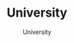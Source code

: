---
designer: Endless Knot
description: "Collection%3A%20Omni%20Collection%0AColor%3A%20Taupe%0AMaterial%3A%20100%25%20WoolPile%3A%201/4%22Width%3A%2013%272%22%2C%2016%274%22Style%3A%20Flatweave%2C%20Geometric"
image_primary: img/UNI13-27-600x826.jpg
image_secondary: ../../../images/blank.png
manufacturer: Endless Knot
href: https://endlessknotrugs.com/product/university-27-taupe/
subtitle: University
tags: 
  - endless_knot
  - on-demand-rugs
title: University
image_thumb: img/UNI13-27-300x300.jpg
category: on-demand-rugs
slug: /manufacturers/endless-knot/on-demand-rugs/endless-knot-university
---